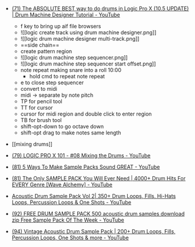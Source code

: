 - [(71) The ABSOLUTE BEST way to do drums in Logic Pro X (10.5 UPDATE) | Drum Machine Designer Tutorial - YouTube](https://www.youtube.com/watch?v=nwgHsy4dQTQ&t=500s)
	- f key to bring up aif file browsers
	- ![[logic create track using drum machine designer.png]]
	- ![[logic drum machine designer multi-track.png]]
	- ==side chain==
	- create pattern region
	- ![[logic drum machine step sequencer.png]]
	- ![[logic drum machine step sequencer start offset.png]]
	- note repeat making snare into a roll 10:00
		- hold cmd to repeat note repeat
	- e to close step sequencer
	- convert to midi
	- midi -> separate by note pitch
	- TP for pencil tool
	- TT for cursor
	- cursor for midi region and double click to enter region
	- TB for brush tool
	- shift-opt-down to go octave down
	- shift-opt drag to make notes same length

- [[mixing drums]]

- [(79) LOGIC PRO X 101 - #08 Mixing the Drums - YouTube](https://www.youtube.com/watch?v=jFy8r2HrwwU)

- [(81) 5 Ways To Make Sample Packs Sound GREAT - YouTube](https://www.youtube.com/watch?v=XnhGSxjaDyI)

- [(81) The Only SAMPLE PACK You Will Ever Need | 4000+ Drum Hits For EVERY Genre [Wave Alchemy] - YouTube](https://www.youtube.com/watch?v=ZeMdOfg8Qjk)

- [Acoustic Drum Sample Pack Vol 2| 350+ Drum Loops, Fills, Hi-Hats Loops, Percussion Loops & One Shots - YouTube](https://www.youtube.com/watch?v=P1zBMZLu2cY)

- [(92) FREE DRUM SAMPLE PACK 500 acoustic drum samples download zip Free Sample Pack Of The Week - YouTube](https://www.youtube.com/watch?v=ID0ed65Mca4)

- [(94) Vintage Acoustic Drum Sample Pack | 200+ Drum Loops, Fills, Percussion Loops, One Shots & more - YouTube](https://www.youtube.com/watch?v=7XKvMcYNrjo)